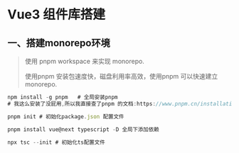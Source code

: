 # Vue3 组件库搭建
## 一、搭建monorepo环境
> 使用 pnpm workspace 来实现 monorepo.
>
> 使用pnpm 安装包速度快，磁盘利用率高效，使用pnpm 可以快速建立 monorepo.

```javascript
npm install -g pnpm   # 全局安装pnpm
# 我这么安装了没屁用,所以我直接查了pnpm 的文档:https://www.pnpm.cn/installation

pnpm init # 初始化package.json 配置文件

pnpm install vue@next typescript -D 全局下添加依赖

npx tsc --init # 初始化ts配置文件
```
